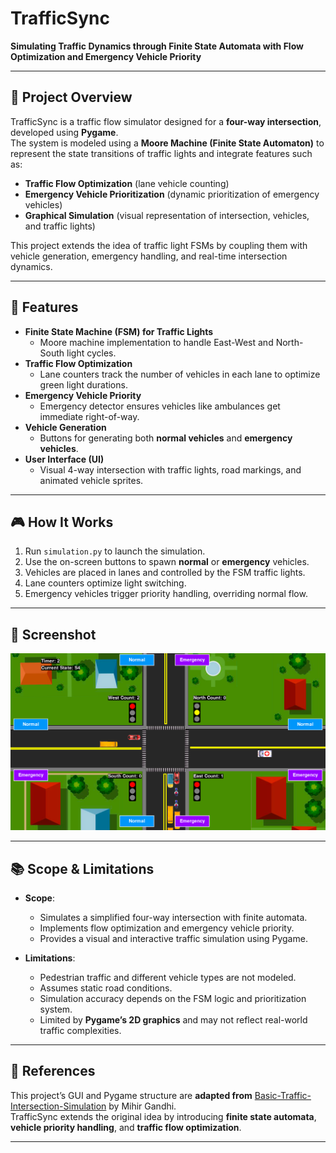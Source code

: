 # TrafficSync  
**Simulating Traffic Dynamics through Finite State Automata with Flow Optimization and Emergency Vehicle Priority**

---

## 📖 Project Overview  
TrafficSync is a traffic flow simulator designed for a **four-way intersection**, developed using **Pygame**.  
The system is modeled using a **Moore Machine (Finite State Automaton)** to represent the state transitions of traffic lights and integrate features such as:  

- **Traffic Flow Optimization** (lane vehicle counting)  
- **Emergency Vehicle Prioritization** (dynamic prioritization of emergency vehicles)  
- **Graphical Simulation** (visual representation of intersection, vehicles, and traffic lights)  

This project extends the idea of traffic light FSMs by coupling them with vehicle generation, emergency handling, and real-time intersection dynamics.

---

## 🚦 Features  
- **Finite State Machine (FSM) for Traffic Lights**  
  - Moore machine implementation to handle East-West and North-South light cycles.  
- **Traffic Flow Optimization**  
  - Lane counters track the number of vehicles in each lane to optimize green light durations.  
- **Emergency Vehicle Priority**  
  - Emergency detector ensures vehicles like ambulances get immediate right-of-way.  
- **Vehicle Generation**  
  - Buttons for generating both **normal vehicles** and **emergency vehicles**.  
- **User Interface (UI)**  
  - Visual 4-way intersection with traffic lights, road markings, and animated vehicle sprites.  

---

## 🎮 How It Works  
1. Run `simulation.py` to launch the simulation.  
2. Use the on-screen buttons to spawn **normal** or **emergency** vehicles.  
3. Vehicles are placed in lanes and controlled by the FSM traffic lights.  
4. Lane counters optimize light switching.  
5. Emergency vehicles trigger priority handling, overriding normal flow.  

---

## 📸 Screenshot  

![App Screenshot](Screenshots/Screenshot.png)

---

## 📚 Scope & Limitations  
- **Scope**:  
  - Simulates a simplified four-way intersection with finite automata.  
  - Implements flow optimization and emergency vehicle priority.  
  - Provides a visual and interactive traffic simulation using Pygame.  

- **Limitations**:  
  - Pedestrian traffic and different vehicle types are not modeled.  
  - Assumes static road conditions.  
  - Simulation accuracy depends on the FSM logic and prioritization system.  
  - Limited by **Pygame’s 2D graphics** and may not reflect real-world traffic complexities.  

---

## 🔗 References  
This project’s GUI and Pygame structure are **adapted from** [Basic-Traffic-Intersection-Simulation](https://github.com/mihir-m-gandhi/Basic-Traffic-Intersection-Simulation) by Mihir Gandhi.  
TrafficSync extends the original idea by introducing **finite state automata**, **vehicle priority handling**, and **traffic flow optimization**.  

---

